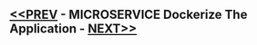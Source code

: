 ## [<<PREV](Part_05_Spring_Boot_Microservices_Security.md) - MICROSERVICE Dockerize The Application - [NEXT>>](Part_08_Spring_Boot_Microservices_Event_Driven_Architecture_Using_Kafka.md)



